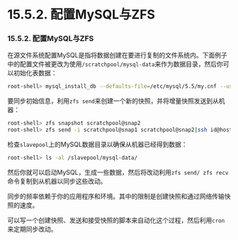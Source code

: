 # 15.5.2. 配置MySQL与ZFS

### 15.5.2. 配置MySQL与ZFS

在源文件系统配置MySQL是指将数据创建在要进行复制的文件系统内。下面例子中的配置文件被更改为使用`/scratchpool/mysql-data`来作为数据目录，然后你可以初始化表数据：

```bash
root-shell> mysql_install_db --defaults-file=/etc/mysql/5.5/my.cnf --user=mysql
```

要同步初始信息，利用`zfs send`来创建一个新的快照，并将增量快照发送到从机器：

```bash
root-shell> zfs snapshot scratchpool@snap2
root-shell> zfs send -i scratchpool@snap1 scratchpool@snap2|ssh id@host pfexec zfs recv slavepool
```

检查`slavepool`上的MySQL数据目录以确保从机器已经得到数据：

```bash
root-shell> ls -al /slavepool/mysql-data/
```

然后你就可以启动MySQL，生成一些数据，然后将改动利用`zfs send/ zfs recv`命令复制到从机器以同步这些改动。

同步的频率依赖于你的应用程序和环境。其中的限制是创建快照和通过网络传输快照的速度。

可以写一个创建快照、发送和接受快照的脚本来自动化这个过程，然后利用`cron`来定期同步改动。